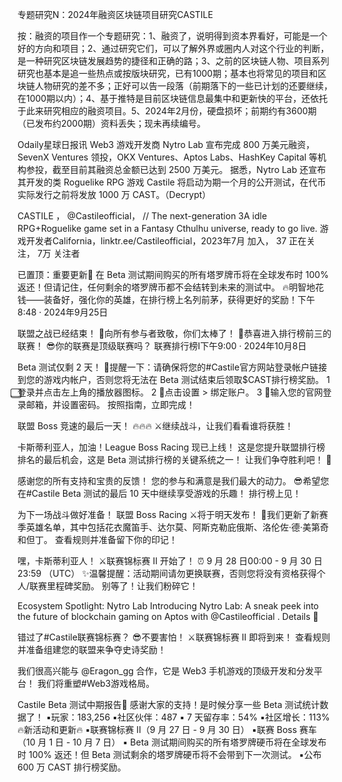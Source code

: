 专题研究N：2024年融资区块链项目研究CASTILE


按：融资的项目作一个专题研究：1、融资了，说明得到资本界看好，可能是一个好的方向和项目；2、通过研究它们，可以了解外界或圈内人对这个行业的判断，是一种研究区块链发展趋势的捷径和正确的路；3、之前的区块链人物、项目系列研究也基本是追一些热点或按版块研究，已有1000期；基本也将常见的项目和区块链人物研究的差不多；正好可以告一段落（前期落下的一些已计划的还要继续，在1000期以内）；4、基于推特是目前区块链信息最集中和更新快的平台，还依托于此来研究相应的融资项目。5、2024年2月份，硬盘损坏；前期约有3600期（已发布约2000期）资料丢失；现未再续编号。


Odaily星球日报讯 Web3 游戏开发商 Nytro Lab 宣布完成 800 万美元融资，SevenX Ventures 领投，OKX Ventures、Aptos Labs、HashKey Capital 等机构参投，截至目前其融资总金额已达到 2500 万美元。
据悉，Nytro Lab 还宣布其开发的类 Roguelike RPG 游戏 Castile 将启动为期一个月的公开测试，在代币实际发行之前将发放 1000 万 CAST。（Decrypt）

CASTILE
，
@Castileofficial，
// The next-generation 3A idle RPG+Roguelike game set in a Fantasy Cthulhu universe, ready to go live.
游戏开发者California，linktr.ee/Castileofficial，2023年7月 加入，
37 正在关注，
7万 关注者


已置顶：重要更新🔔
在 Beta 测试期间购买的所有塔罗牌币将在全球发布时 100% 返还！但请记住，任何剩余的塔罗牌币都不会结转到未来的测试中。
🔥明智地花钱——装备好，强化你的英雄，在排行榜上名列前茅，获得更好的奖励！下午8:48 · 2024年9月25日

联盟之战已经结束！
👏向所有参与者致敬，你们太棒了！
🥳恭喜进入排行榜前三的联赛！
😎你的联赛是顶级联赛吗？
联赛排行榜Ⅰ下午9:00 · 2024年10月8日

Beta 测试仅剩 2 天！
📌提醒一下：请确保将您的#Castile官方网站登录帐户链接到您的游戏内帐户，否则您将无法在 Beta 测试结束后领取$CAST排行榜奖励。
1 ⃣登录并点击左上角的播放器图标。
2 ⃣点击设置 > 绑定账户。
3 ⃣输入您的官网登录邮箱，并设置密码。
按照指南，立即完成！

联盟 Boss 竞速的最后一天！ 🔥🔥🔥
⚔️继续战斗，让我们看看谁将获胜！

卡斯蒂利亚人，加油！League Boss Racing 现已上线！
这是您提升联盟排行榜排名的最后机会，这是 Beta 测试排行榜的关键系统之一！
让我们争夺胜利吧！ 🦾

感谢您的所有支持和宝贵的反馈！
您的参与和满意是我们最大的动力。
😎希望您在#Castile Beta 测试的最后 10 天中继续享受游戏的乐趣！
排行榜上见！

为下一场战斗做好准备！
联盟 Boss Racing ⚔️将于明天发布！
🌟我们更新了新赛季英雄名单，其中包括花衣魔笛手、达尔莫、阿斯克勒庇俄斯、洛伦佐·德·美第奇和但丁。
查看规则并准备留下你的印记！

嘿，卡斯蒂利亚人！ ⚔️联赛锦标赛 II 开始了！
⏰ 9 月 28 日00:00 - 9 月 30 日 23:59 （UTC）
✨温馨提醒：活动期间请勿更换联赛，否则您将没有资格获得个人/联赛里程碑奖励。
别等了！让我们粉碎它！ 

 Ecosystem Spotlight: Nytro Lab
Introducing Nytro Lab: A sneak peek into the future of blockchain gaming on Aptos with 
@Castileofficial
.
Details 🧵

错过了#Castile联赛锦标赛？
😎不要害怕！ ⚔️联赛锦标赛 II 即将到来！
查看规则并准备组建您的联盟来争夺史诗奖励！

我们很高兴能与
@Eragon_gg
合作，它是 Web3 手机游戏的顶级开发和分发平台！
我们将重塑#Web3游戏格局。

Castile Beta 测试中期报告🚀
感谢大家的支持！是时候分享一些 Beta 测试统计数据了！
▪️玩家：183,256
▪️社区伙伴：487
▪️ 7 天留存率：54%
▪️社区增长：113%
🔥新活动和更新🔥
▪️联赛锦标赛 II（9 月 27 日 - 9 月 30 日）
▪️联赛 Boss 赛车（10 月 1 日 - 10 月 7 日）
▪️ Beta 测试期间购买的所有塔罗牌硬币将在全球发布时 100% 返还！但 Beta 测试剩余的塔罗牌硬币将不会带到下一次测试。
▪️公布 600 万 CAST 排行榜奖励。